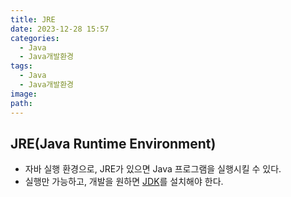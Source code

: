 ```yaml
---
title: JRE
date: 2023-12-28 15:57
categories:
  - Java
  - Java개발환경
tags:
  - Java
  - Java개발환경
image: 
path:
---
```


## JRE(Java Runtime Environment)
+ 자바 실행 환경으로, JRE가 있으면 Java 프로그램을 실행시킬 수 있다.
+ 실행만 가능하고, 개발을 원하면 [JDK](https://sonjh919.github.io/posts/JDK)를 설치해야 한다.